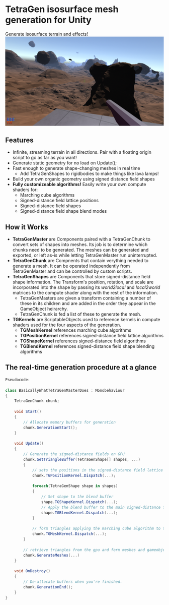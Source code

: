 # TetraGen isosurface mesh generation for Unity
Generate isosurface terrain and effects!
![img](.github/screenshot3.png)

## Features
* Infinite, streaming terrain in all directions. Pair with a floating origin script to go as far as you want!
* Generate static geometry for no load on Update();
* Fast enough to generate shape-changing meshes in real time
  * Add TetraGenShapes to rigidbodies to make things like lava lamps!
* Build your own organic geometry using signed distance field shapes
* **Fully customizeable algorithms!** Easily write your own compute shaders for:
  * Marching cube algorithms
  * Signed-distance field lattice positions
  * Signed-distance field shapes
  * Signed-distance field shape blend modes
 
## How it Works
* **TetraGenMaster** are Components paired with a TetraGenChunk to convert sets of shapes into meshes.
Its job is to determine which chunks need to be generated. The meshes can be generated and exported,
or left as-is while letting TetraGenMaster run uninterrupted.
* **TetraGenChunk** are Compnents that contain verything needed to generate a mesh.
It can be operated independently from TetraGenMaster and can be controlled by custom scripts.
* **TetraGenShapes** are Components that store signed-distance field shape information. The Transform's
position, rotation, and scale are incorporated into the shape by passing its *world2local* and *local2world*
matrices to the compute shader along with the rest of the information.
  * TetraGenMasters are given a transform containing a number of these in its children and are added in
    the order they appear in the GameObject heirarchy. 
  * TetraGenChunk is fed a list of these to generate the mesh.
* **TGKernels** are ScriptableObjects used to reference kernels in compute shaders used for the four aspects of the generation.
  * **TGMeshKernel** references marching cube algorithms
  * **TGPositionKernel** references signed-distance field lattice algorithms
  * **TGShapeKernel** references signed-distance field algorithms
  * **TGBlendKernel** references signed-distance field shape blending algorithms

## The real-time generation procedure at a glance
```csharp
Pseudocode:

class BasicallyWhatTetraGenMasterDoes : Monobehaviour
{
    TetraGenChunk chunk;

    void Start()
    {
        // Allocate memory buffers for generation
        chunk.GenerationStart();
    }

    void Update()
    {
        // Generate the signed-distance fields on GPU
        chunk.SetTriangleBuffer(TetraGenShape[] shapes, ...)
        {
            // sets the positions in the signed-distance field lattice
            chunk.TGPositionKernel.Dispatch(...);

            foreach(TetraGenShape shape in shapes)
            {
                // Set shape to the blend buffer
                shape.TGShapeKernel.Dispatch(...);
                // Apply the blend buffer to the main signed-distance field buffer
                shape.TGBlendKernel.Dispatch(...);
            }
            
            // form triangles applying the marching cube algorithm to the signed-distance field
            chunk.TGMeshKernel.Dispatch(...);
        }

        // retrieve triangles from the gpu and form meshes and gameobjects out of them.
        chunk.GenerateMeshes(...)
    }

    void OnDestroy()
    {
        // De-allocate buffers when you're finished.
        chunk.GenerationEnd();
    }
}
```
